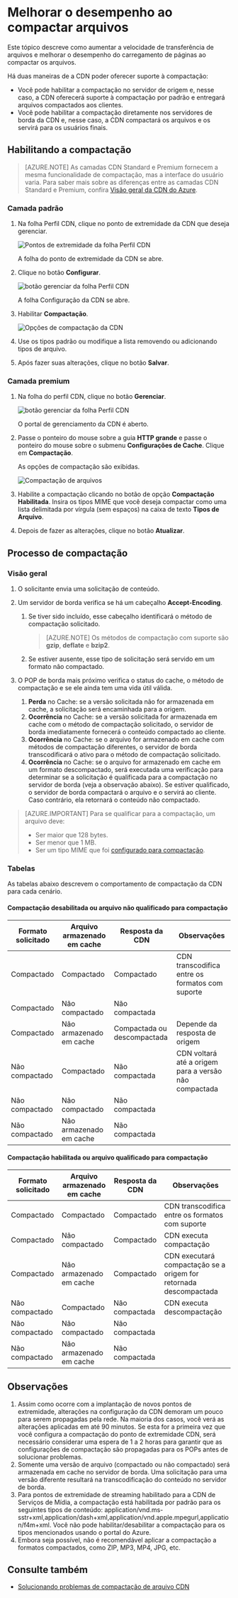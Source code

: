 <properties
	pageTitle="CDN - melhorar o desempenho ao compactar arquivos"
	description="Você pode aumentar a velocidade de transferência de arquivos e melhorar o desempenho do carregamento de páginas ao compactar seus arquivos."
	services="cdn"
	documentationCenter=".NET"
	authors="camsoper"
	manager="erikre"
	editor=""/>

<tags
	ms.service="cdn"
	ms.workload="tbd"
	ms.tgt_pltfrm="na"
	ms.devlang="na"
	ms.topic="article"
	ms.date="04/26/2016" 
	ms.author="casoper"/>

# Melhorar o desempenho ao compactar arquivos

Este tópico descreve como aumentar a velocidade de transferência de arquivos e melhorar o desempenho do carregamento de páginas ao compactar os arquivos.

Há duas maneiras de a CDN poder oferecer suporte à compactação:

- Você pode habilitar a compactação no servidor de origem e, nesse caso, a CDN oferecerá suporte à compactação por padrão e entregará arquivos compactados aos clientes.
- Você pode habilitar a compactação diretamente nos servidores de borda da CDN e, nesse caso, a CDN compactará os arquivos e os servirá para os usuários finais.

## Habilitando a compactação

> [AZURE.NOTE] As camadas CDN Standard e Premium fornecem a mesma funcionalidade de compactação, mas a interface do usuário varia. Para saber mais sobre as diferenças entre as camadas CDN Standard e Premium, confira [Visão geral da CDN do Azure](cdn-overview.md).

### Camada padrão

1. Na folha Perfil CDN, clique no ponto de extremidade da CDN que deseja gerenciar.

	![Pontos de extremidade da folha Perfil CDN](./media/cdn-file-compression/cdn-endpoints.png)

	A folha do ponto de extremidade da CDN se abre.

2. Clique no botão **Configurar**.

	![botão gerenciar da folha Perfil CDN](./media/cdn-file-compression/cdn-config-btn.png)

	A folha Configuração da CDN se abre.

3. Habilitar **Compactação**.

	![Opções de compactação da CDN](./media/cdn-file-compression/cdn-compress-standard.png)

4. Use os tipos padrão ou modifique a lista removendo ou adicionando tipos de arquivo.

5. Após fazer suas alterações, clique no botão **Salvar**.

### Camada premium

1. Na folha do perfil CDN, clique no botão **Gerenciar**.

	![botão gerenciar da folha Perfil CDN](./media/cdn-file-compression/cdn-manage-btn.png)

	O portal de gerenciamento da CDN é aberto.

2. Passe o ponteiro do mouse sobre a guia **HTTP grande** e passe o ponteiro do mouse sobre o submenu **Configurações de Cache**. Clique em **Compactação**.

	As opções de compactação são exibidas.

	![Compactação de arquivos](./media/cdn-file-compression/cdn-compress-files.png)

3. Habilite a compactação clicando no botão de opção **Compactação Habilitada**. Insira os tipos MIME que você deseja compactar como uma lista delimitada por vírgula (sem espaços) na caixa de texto **Tipos de Arquivo**.

4. Depois de fazer as alterações, clique no botão **Atualizar**.


## Processo de compactação

### Visão geral

1. O solicitante envia uma solicitação de conteúdo.

2. Um servidor de borda verifica se há um cabeçalho **Accept-Encoding**.
	1. Se tiver sido incluído, esse cabeçalho identificará o método de compactação solicitado.
		> [AZURE.NOTE] Os métodos de compactação com suporte são **gzip**, **deflate** e **bzip2**.
	2. Se estiver ausente, esse tipo de solicitação será servido em um formato não compactado.
	
3.	O POP de borda mais próximo verifica o status do cache, o método de compactação e se ele ainda tem uma vida útil válida.
	1.	**Perda** no Cache: se a versão solicitada não for armazenada em cache, a solicitação será encaminhada para a origem.
	2.	**Ocorrência** no Cache: se a versão solicitada for armazenada em cache com o método de compactação solicitado, o servidor de borda imediatamente fornecerá o conteúdo compactado ao cliente.
	3.	**Ocorrência** no Cache: se o arquivo for armazenado em cache com métodos de compactação diferentes, o servidor de borda transcodificará o ativo para o método de compactação solicitado.
	4.	**Ocorrência** no Cache: se o arquivo for armazenado em cache em um formato descompactado, será executada uma verificação para determinar se a solicitação é qualificada para a compactação no servidor de borda (veja a observação abaixo). Se estiver qualificado, o servidor de borda compactará o arquivo e o servirá ao cliente. Caso contrário, ela retornará o conteúdo não compactado.
		
> [AZURE.IMPORTANT] Para se qualificar para a compactação, um arquivo deve:
>
> - Ser maior que 128 bytes.
> - Ser menor que 1 MB.
> - Ser um tipo MIME que foi [configurado para compactação](#enabling-compression).

### Tabelas

As tabelas abaixo descrevem o comportamento de compactação da CDN para cada cenário.

#### Compactação desabilitada ou arquivo não qualificado para compactação

|Formato solicitado|Arquivo armazenado em cache|Resposta da CDN|Observações|
|----------------|-----------|------------|-----|
|Compactado|Compactado|Compactado|CDN transcodifica entre os formatos com suporte|
|Compactado|Não compactado|Não compactada| |	
|Compactado|Não armazenado em cache|Compactada ou descompactada|Depende da resposta de origem|
|Não compactado|Compactado|Não compactada|CDN voltará até a origem para a versão não compactada|
|Não compactado|Não compactado|Não compactada| |	
|Não compactado|Não armazenado em cache|Não compactada| |

#### Compactação habilitada ou arquivo qualificado para compactação

|Formato solicitado|Arquivo armazenado em cache|Resposta da CDN|Observações|
|----------------|-----------|------------|-----|
|Compactado|Compactado|Compactado|CDN transcodifica entre os formatos com suporte|
|Compactado|Não compactado|Compactado|CDN executa compactação|
|Compactado|Não armazenado em cache|Compactado|CDN executará compactação se a origem for retornada descompactada|
|Não compactado|Compactado|Não compactada|CDN executa descompactação|
|Não compactado|Não compactado|Não compactada| |	
|Não compactado|Não armazenado em cache|Não compactada| |	


## Observações

1. Assim como ocorre com a implantação de novos pontos de extremidade, alterações na configuração da CDN demoram um pouco para serem propagadas pela rede. Na maioria dos casos, você verá as alterações aplicadas em até 90 minutos. Se esta for a primeira vez que você configura a compactação do ponto de extremidade CDN, será necessário considerar uma espera de 1 a 2 horas para garantir que as configurações de compactação são propagadas para os POPs antes de solucionar problemas.
2. Somente uma versão de arquivo (compactado ou não compactado) será armazenada em cache no servidor de borda. Uma solicitação para uma versão diferente resultará na transcodificação do conteúdo no servidor de borda.
3. Para pontos de extremidade de streaming habilitado para a CDN de Serviços de Mídia, a compactação está habilitada por padrão para os seguintes tipos de conteúdo: application/vnd.ms-sstr+xml,application/dash+xml,application/vnd.apple.mpegurl,application/f4m+xml. Você não pode habilitar/desabilitar a compactação para os tipos mencionados usando o portal do Azure.  
4. Embora seja possível, não é recomendável aplicar a compactação a formatos compactados, como ZIP, MP3, MP4, JPG, etc.

## Consulte também
- [Solucionando problemas de compactação de arquivo CDN](cdn-troubleshoot-compression.md)    

<!---HONumber=AcomDC_0504_2016-->